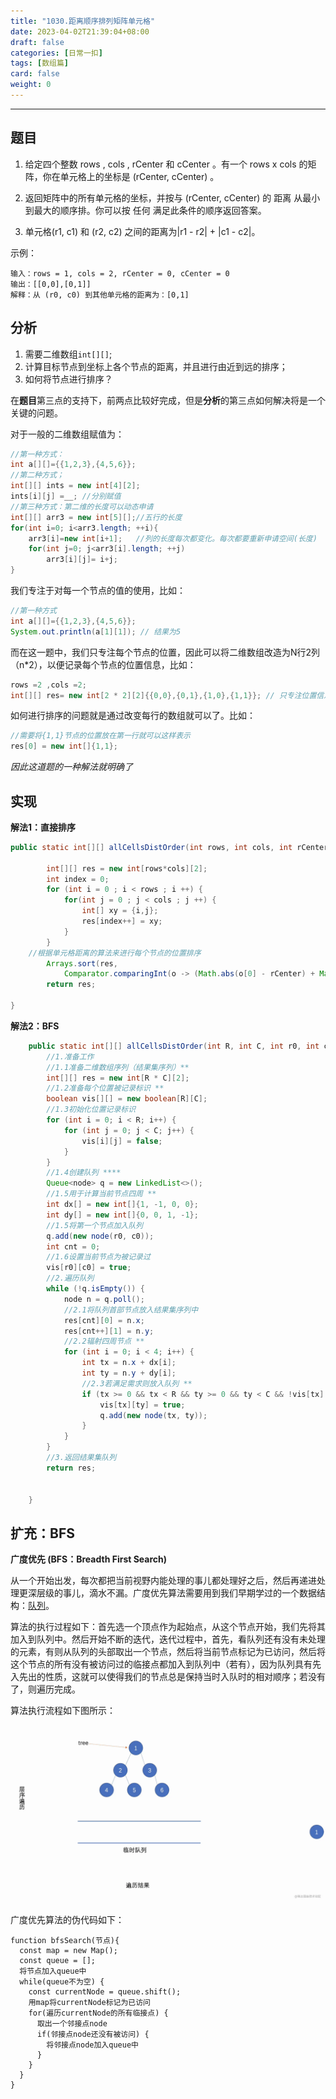 ```yaml
---
title: "1030.距离顺序排列矩阵单元格"
date: 2023-04-02T21:39:04+08:00
draft: false
categories: [日常一扣]
tags: [数组篇]
card: false
weight: 0
---
```


---

## 题目

1. 给定四个整数 rows ,   cols ,  rCenter 和 cCenter 。有一个 rows x cols 的矩阵，你在单元格上的坐标是 (rCenter, cCenter) 。

2. 返回矩阵中的所有单元格的坐标，并按与 (rCenter, cCenter) 的 距离 从最小到最大的顺序排。你可以按 任何 满足此条件的顺序返回答案。

3. 单元格(r1, c1) 和 (r2, c2) 之间的距离为|r1 - r2| + |c1 - c2|。

示例：

~~~
输入：rows = 1, cols = 2, rCenter = 0, cCenter = 0
输出：[[0,0],[0,1]]
解释：从 (r0, c0) 到其他单元格的距离为：[0,1]
~~~

## 分析

1. 需要二维数组`int[][]`;
2. 计算目标节点到坐标上各个节点的距离，并且进行由近到远的排序；
3. 如何将节点进行排序？

在**题目**第三点的支持下，前两点比较好完成，但是**分析**的第三点如何解决将是一个关键的问题。

对于一般的二维数组赋值为：

~~~java
//第一种方式：
int a[][]={{1,2,3},{4,5,6}};
//第二种方式；
int[][] ints = new int[4][2];
ints[i][j] =__; //分别赋值
//第三种方式：第二维的长度可以动态申请
int[][] arr3 = new int[5][];//五行的长度
for(int i=0; i<arr3.length; ++i){
    arr3[i]=new int[i+1];   //列的长度每次都变化。每次都要重新申请空间(长度)
    for(int j=0; j<arr3[i].length; ++j)
        arr3[i][j]= i+j;
}
~~~

我们专注于对每一个节点的值的使用，比如：

~~~java
//第一种方式
int a[][]={{1,2,3},{4,5,6}};
System.out.println(a[1][1]); // 结果为5
~~~

而在这一题中，我们只专注每个节点的位置，因此可以将二维数组改造为N行2列（n*2），以便记录每个节点的位置信息，比如：

~~~java
rows =2 ,cols =2;
int[][] res= new int[2 * 2][2]{{0,0},{0,1},{1,0},{1,1}}; // 只专注位置信息
~~~

如何进行排序的问题就是通过改变每行的数组就可以了。比如：

~~~java
//需要将{1,1}节点的位置放在第一行就可以这样表示
res[0] = new int[]{1,1};
~~~

*因此这道题的一种解法就明确了*

## 实现

**解法1：直接排序**

~~~java
public static int[][] allCellsDistOrder(int rows, int cols, int rCenter, int cCenter) {

        int[][] res = new int[rows*cols][2];
        int index = 0;
        for (int i = 0 ; i < rows ; i ++) {
            for(int j = 0 ; j < cols ; j ++) {
                int[] xy = {i,j};
                res[index++] = xy;
            }
        }
    //根据单元格距离的算法来进行每个节点的位置排序
        Arrays.sort(res,
            Comparator.comparingInt(o -> (Math.abs(o[0] - rCenter) + Math.abs(o[1] - cCenter))));
        return res;

}
~~~

**解法2：BFS**

~~~java
    public static int[][] allCellsDistOrder(int R, int C, int r0, int c0) {
        //1.准备工作
        //1.1准备二维数组序列（结果集序列）**
        int[][] res = new int[R * C][2];
        //1.2准备每个位置被记录标识 **
        boolean vis[][] = new boolean[R][C];
        //1.3初始化位置记录标识
        for (int i = 0; i < R; i++) {
            for (int j = 0; j < C; j++) {
                vis[i][j] = false;
            }
        }
        //1.4创建队列 ****
        Queue<node> q = new LinkedList<>();
        //1.5用于计算当前节点四周 **
        int dx[] = new int[]{1, -1, 0, 0};
        int dy[] = new int[]{0, 0, 1, -1};
        //1.5将第一个节点加入队列
        q.add(new node(r0, c0));
        int cnt = 0;
        //1.6设置当前节点为被记录过
        vis[r0][c0] = true;
        //2.遍历队列
        while (!q.isEmpty()) {
            node n = q.poll();
            //2.1将队列首部节点放入结果集序列中
            res[cnt][0] = n.x;
            res[cnt++][1] = n.y;
            //2.2辐射四周节点 **
            for (int i = 0; i < 4; i++) {
                int tx = n.x + dx[i];
                int ty = n.y + dy[i];
                //2.3若满足需求则放入队列 **
                if (tx >= 0 && tx < R && ty >= 0 && ty < C && !vis[tx][ty]) {
                    vis[tx][ty] = true;
                    q.add(new node(tx, ty));
                }
            }
        }
        //3.返回结果集队列
        return res;


    }
~~~

## 扩充：BFS

**广度优先 (BFS：Breadth First Search)**

从一个开始出发，每次都把当前视野内能处理的事儿都处理好之后，然后再递进处理更深层级的事儿，滴水不漏。广度优先算法需要用到我们早期学过的一个数据结构：<u>队列</u>。

算法的执行过程如下：首先选一个顶点作为起始点，从这个节点开始，我们先将其加入到队列中。然后开始不断的迭代，迭代过程中，首先，看队列还有没有未处理的元素，有则从队列的头部取出一个节点，然后将当前节点标记为已访问，然后将这个节点的所有没有被访问过的临接点都加入到队列中（若有），因为队列具有先入先出的性质，这就可以使得我们的节点总是保持当时入队时的相对顺序；若没有了，则遍历完成。

算法执行流程如下图所示：

<img src="index.assets/733b5048da12459db187ac862caeeb5c_tplv-k3u1fbpfcp-zoom-in-crop-mark_4536_0_0_0.webp" alt="733b5048da12459db187ac862caeeb5c_tplv-k3u1fbpfcp-zoom-in-crop-mark_4536_0_0_0" style="zoom:50%;" />



广度优先算法的伪代码如下：

~~~
function bfsSearch(节点){
  const map = new Map();
  const queue = [];
  将节点加入queue中
  while(queue不为空) {
    const currentNode = queue.shift();
    用map将currentNode标记为已访问
    for(遍历currentNode的所有临接点) {
      取出一个邻接点node
      if(邻接点node还没有被访问) {
        将邻接点node加入queue中
      }
    }
  }
}
~~~











